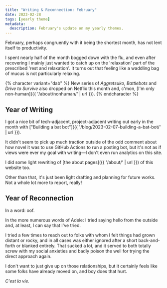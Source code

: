 ```yaml
---
title: "Writing & Reconnection: February"
date: 2023-02-28
tags: [yearly theme]
metadata:
  description: February's update on my yearly themes.
---
```


February, perhaps congruently with it being the shortest month, has not lent itself to productivity.

I spent nearly half of the month bogged down with the flu, and even after recovering I mainly just wanted to catch up on the 'relaxation' part of the prescribed 'rest and relaxation'. It turns out that feeling like a waddling bag of mucus is not particularly relaxing.

{% character variant="dab" %}
New series of _Aggretsuko_, _Battlebots_ and _Drive to Survive_ also dropped on Netflix this month and, c'mon, [I'm only non-human]({{ '/about/nonhuman/' | url }}).
{% endcharacter %}

## Year of Writing

I got a nice bit of tech-adjacent, project-adjacent writing out early in the month with ["Building a bat bot"]({{ '/blog/2023-02-07-building-a-bat-bot/' | url }}).

It didn't seem to pick up much traction outside of the odd comment about how novel it was to use GitHub Actions to run a posting bot, but it's not as if views were ever my goal with writing—I don't even run analytics on this site.

I did some light rewriting of [the about pages]({{ '/about/' | url }}) of this website too.

Other than that, it's just been light drafting and planning for future works. Not a whole lot more to report, really!

## Year of Reconnection

In a word: oof.

In the more numerous words of Adele: I tried saying hello from the outside and, at least, I can say that I've tried.

I tried a few times to reach out to folks with whom I felt things had grown distant or rocky, and in all cases was either ignored after a short back-and-forth or blanked entirely. That sucked a lot, and it served to both totally screw with my social anxieties and badly poison the well for trying the direct approach again.

I don't want to just give up on those relationships, but it certainly feels like some folks have already moved on, and boy does that hurt.

_C'est la vie._
